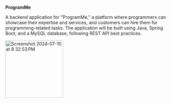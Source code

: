 **ProgramMe**

A backend application for "ProgramMe," a platform where 
programmers can showcase their expertise and services, and 
customers can hire them for programming-related tasks. 
The application will be built using Java, Spring Boot, 
and a MySQL database, following REST API best practices.


<img width="181" alt="Screenshot 2024-07-10 at 8 32 53 PM" src="https://github.com/IsmailAbousalem/ProgramMe/assets/100754446/95f84c37-a9c2-4648-9e27-0d915957a477">

